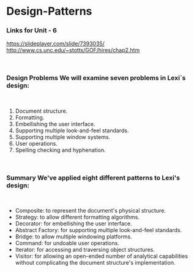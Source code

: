 # Design-Patterns

### Links for Unit - 6
https://slideplayer.com/slide/7393035/
<br>
http://www.cs.unc.edu/~stotts/GOF/hires/chap2.htm

<br>
<h3>Design Problems We will examine seven problems in Lexi`s design:</h3>
<br>
<ol>
  <li>Document structure.</li>
  <li>Formatting.</li>
  <li>Embellishing the user interface.</li>
  <li>Supporting multiple look-and-feel standards.</li>
  <li>Supporting multiple window systems.</li>
  <li>User operations.</li>
  <li>Spelling checking and hyphenation.</li>
</ol>
<br>
<h3>Summary We've applied eight different patterns to Lexi's design:</h3>
<br>
<ul>
  <li>Composite: to represent the document's physical structure.</li>
  <li>Strategy: to allow different formatting algorithms.</li>
  <li>Decorator: for embellishing the user interface.</li>
  <li>Abstract Factory: for supporting multiple look-and-feel standards.</li>
  <li>Bridge: to allow multiple windowing platforms.</li>
  <li>Command: for undoable user operations.</li>
  <li>Iterator: for accessing and traversing object structures.</li>
  <li>Visitor: for allowing an open-ended number of analytical capabilities without complicating the document structure's implementation.</li>
</ul>
